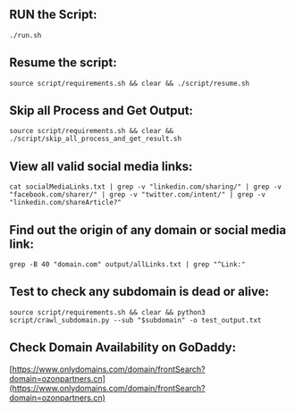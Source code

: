 ## RUN the Script:
```
./run.sh
```

## Resume the script:
```
source script/requirements.sh && clear && ./script/resume.sh
```

## Skip all Process and Get Output:
```
source script/requirements.sh && clear && ./script/skip_all_process_and_get_result.sh
```

## View all valid social media links:
```
cat socialMediaLinks.txt | grep -v "linkedin.com/sharing/" | grep -v "facebook.com/sharer/" | grep -v "twitter.com/intent/" | grep -v "linkedin.com/shareArticle?"
```

## Find out the origin of any domain or social media link:
```
grep -B 40 "domain.com" output/allLinks.txt | grep "^Link:"
```

## Test to check any subdomain is dead or alive:
```
source script/requirements.sh && clear && python3 script/crawl_subdomain.py --sub "$subdomain" -o test_output.txt
```

## Check Domain Availability on GoDaddy:

[https://www.onlydomains.com/domain/frontSearch?domain=ozonpartners.cn](https://www.onlydomains.com/domain/frontSearch?domain=ozonpartners.cn)

